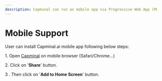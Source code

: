```yaml
---
description: Capminal can run as mobile app via Progressive Web App (PWA)
---
```


# Mobile Support

User can install Capminal.ai mobile app following below steps:

1\. Open [Capminal](https://www.capminal.ai/) on mobile browser (Safari/Chrome...)

2\. Click on '**Share**' button.

3 . Then click on '**Add to Home Screen**' button.
